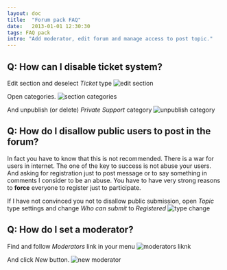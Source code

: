 ```yaml
---
layout: doc
title:  "Forum pack FAQ"
date:   2013-01-01 12:30:30
tags: FAQ pack
intro: "Add moderator, edit forum and manage access to post topic."
---
```


## Q: How can I disable ticket system?

Edit section and deselect _Ticket_ type
![edit section](http://serhioromano.s3.amazonaws.com/mintjoomla/tutorial-customtmpl/forum-typeus.png)

Open categories.
![section categories](http://serhioromano.s3.amazonaws.com/mintjoomla/tutorial-customtmpl/forum-subcats.png)

And unpublish (or delete) _Private Support_ category
![unpublish category](http://serhioromano.s3.amazonaws.com/mintjoomla/tutorial-customtmpl/forum-unpub.png)

## Q: How do I disallow public users to post in the forum?

In fact you have to know that this is not recommended. There is a war for users in internet. The one of the key to success is not abuse your users. And asking for registration just to post message or to say something in comments I consider to be an abuse. You have to have very strong reasons to **force** everyone to register just to participate.

If I have not convinced you not to disallow public submission, open _Topic_ type settings and change _Who can submit_ to _Registered_
![type change](http://serhioromano.s3.amazonaws.com/mintjoomla/tutorial-customtmpl/forum-typereg.png)

## Q: How do I set a moderator?

Find and follow _Moderators_ link in your menu
![moderators liknk](http://serhioromano.s3.amazonaws.com/mintjoomla/tutorial-customtmpl/forum-modmenu.png
)

And click _New_ button.
![new moderator](http://serhioromano.s3.amazonaws.com/mintjoomla/tutorial-customtmpl/forum-monew.png)
